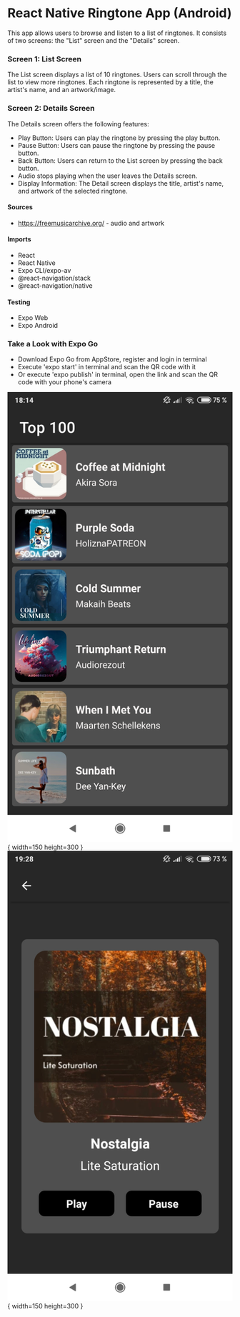 # React Native Ringtone App (Android)

This app allows users to browse and listen to a list of ringtones. It consists of two screens: the "List" screen and the "Details" screen.

### Screen 1: List Screen

The List screen displays a list of 10 ringtones. Users can scroll through the list to view more ringtones. Each ringtone is represented by a title, the artist's name, and an artwork/image.

### Screen 2: Details Screen

The Details screen offers the following features:

- Play Button: Users can play the ringtone by pressing the play button.
- Pause Button: Users can pause the ringtone by pressing the pause button.
- Back Button: Users can return to the List screen by pressing the back button.
- Audio stops playing when the user leaves the Details screen.
- Display Information: The Detail screen displays the title, artist's name, and artwork of the selected ringtone.

#### Sources

- https://freemusicarchive.org/ - audio and artwork

#### Imports

- React
- React Native
- Expo CLI/expo-av
- @react-navigation/stack
- @react-navigation/native

#### Testing

- Expo Web
- Expo Android

### Take a Look with Expo Go

- Download Expo Go from AppStore, register and login in terminal
- Execute 'expo start' in terminal and scan the QR code with it
- Or execute 'expo publish' in terminal, open the link and scan the QR code with your phone's camera

![Screen1](./assets/screenshots/Screen1.jpg) { width=150 height=300 }
![Screen2](./assets/screenshots/Screen2.jpg) { width=150 height=300 }

